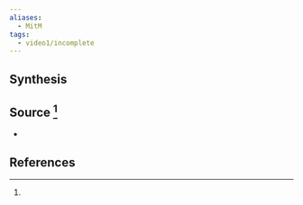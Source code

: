 ```yaml
---
aliases:
  - MitM
tags:
  - video1/incomplete
---
```

## Synthesis
## Source [^1]
- 
## References

[^1]: